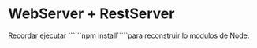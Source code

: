 # WebServer + RestServer

Recordar ejecutar ``````npm install`````para reconstruir lo modulos de Node.